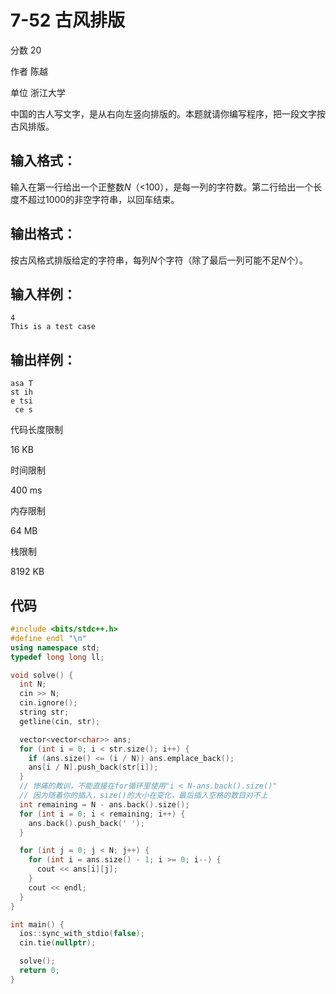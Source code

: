 # **7-52 古风排版**

分数 20

作者 陈越

单位 浙江大学

中国的古人写文字，是从右向左竖向排版的。本题就请你编写程序，把一段文字按古风排版。

## 输入格式：

输入在第一行给出一个正整数*N*（<100），是每一列的字符数。第二行给出一个长度不超过1000的非空字符串，以回车结束。

## 输出格式：

按古风格式排版给定的字符串，每列*N*个字符（除了最后一列可能不足*N*个）。

## 输入样例：

```in
4
This is a test case
```

## 输出样例：

```out
asa T
st ih
e tsi
 ce s
```

代码长度限制

16 KB

时间限制

400 ms

内存限制

64 MB

栈限制

8192 KB

## 代码

```cpp
#include <bits/stdc++.h>
#define endl "\n"
using namespace std;
typedef long long ll;

void solve() {
  int N;
  cin >> N;
  cin.ignore();
  string str;
  getline(cin, str);

  vector<vector<char>> ans;
  for (int i = 0; i < str.size(); i++) {
    if (ans.size() <= (i / N)) ans.emplace_back();
    ans[i / N].push_back(str[i]);
  }
  // 惨痛的教训，不能直接在for循环里使用"i < N-ans.back().size()"
  // 因为随着你的插入，size()的大小在变化，最后插入空格的数目对不上
  int remaining = N - ans.back().size();
  for (int i = 0; i < remaining; i++) {
    ans.back().push_back(' ');
  }

  for (int j = 0; j < N; j++) {
    for (int i = ans.size() - 1; i >= 0; i--) {
      cout << ans[i][j];
    }
    cout << endl;
  }
}

int main() {
  ios::sync_with_stdio(false);
  cin.tie(nullptr);

  solve();
  return 0;
}
```


